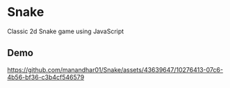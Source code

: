 # Snake
Classic 2d Snake game using JavaScript

## Demo


https://github.com/manandhar01/Snake/assets/43639647/10276413-07c6-4b56-bf36-c3b4cf546579

